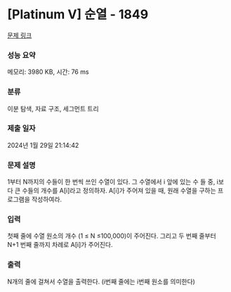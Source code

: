 # [Platinum V] 순열 - 1849 

[문제 링크](https://www.acmicpc.net/problem/1849) 

### 성능 요약

메모리: 3980 KB, 시간: 76 ms

### 분류

이분 탐색, 자료 구조, 세그먼트 트리

### 제출 일자

2024년 1월 29일 21:14:42

### 문제 설명

<p>1부터 N까지의 수들이 한 번씩 쓰인 수열이 있다. 그 수열에서 i 앞에 있는 수 들 중, i보다 큰 수들의 개수를 A[i]라고 정의하자. A[i]가 주어져 있을 때, 원래 수열을 구하는 프로그램을 작성하여라. </p>

### 입력 

 <p>첫째 줄에 수열 원소의 개수 (1 ≤ N ≤100,000)이 주어진다. 그리고 두 번째 줄부터 N+1 번째 줄까지 차례로 A[i]가 주어진다.</p>

### 출력 

 <p>N개의 줄에 걸쳐서 수열을 출력한다. (i번째 줄에는 i번째 원소를 의미한다)</p>

